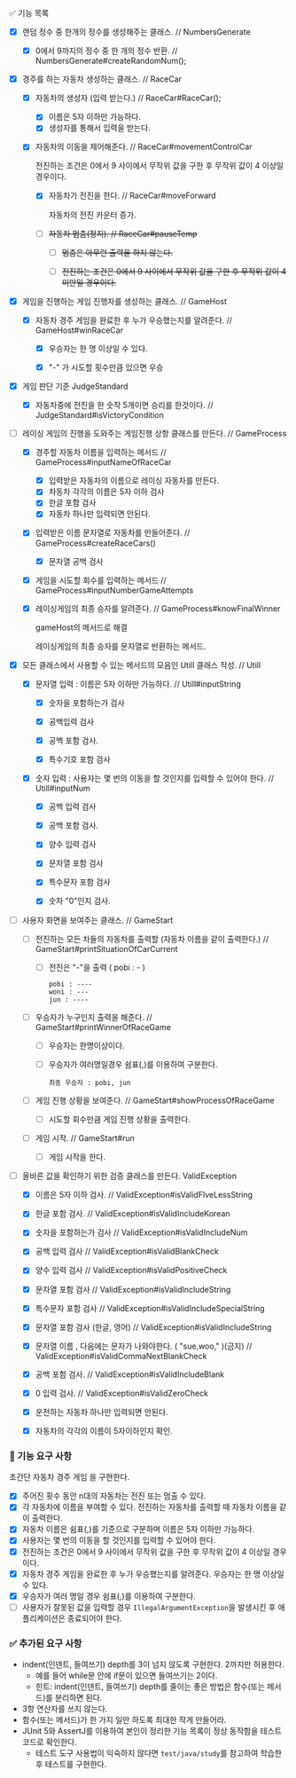 :white_check_mark: 기능 목록

- [x] 랜덤 정수 중 한개의 정수를 생성해주는 클래스. // NumbersGenerate
  - [x] 0에서 9까지의 정수 중 한 개의 정수 반환. // NumbersGenerate#createRandomNum();



- [x] 경주를 하는 자동차 생성하는 클래스. // RaceCar
  - [x] 자동차의 생성자 (입력 받는다.) // RaceCar#RaceCar();
    - [x] 이름은 5자 이하만 가능하다.
    - [x] 생성자를 통해서 입력을 받는다.
    
  - [x] 자동차의 이동을 제어해준다. // RaceCar#movementControlCar
    
    전진하는 조건은 0에서 9 사이에서 무작위 값을 구한 후 무작위 값이 4 이상일 경우이다.
    
    - [x] 자동차가 전진을 한다. // RaceCar#moveForward
      
      자동차의 전진 카운터 증가.
    - [ ] ~~자동차 멈춤(정지). //  RaceCar#pauseTemp~~
      
      - [ ] ~~멈춤은 아무런 출력을 하지 않는다.~~
      - [ ] ~~전진하는 조건은 0에서 9 사이에서 무작위 값을 구한 후 무작위 값이 4 미만일 경우이다.~~



- [x] 게임을 진행하는 게임 진행자를 생성하는 클래스. // GameHost
  - [x] 자동차 경주 게임을 완료한 후 누가 우승했는지를 알려준다.  // GameHost#winRaceCar
    - [x] 우승자는 한 명 이상일 수 있다.
    - [x] "-" 가 시도할 횟수만큼 있으면 우승



- [x] 게임 판단 기준 JudgeStandard
  - [x] 자동차중에 전진을 한 숫작 5개이면 승리를 한것이다. // JudgeStandard#isVictoryCondition



- [ ] 레이싱 게임의 진행을 도와주는 게임진행 상항 클래스를 만든다. // GameProcess

  - [x] 경주할 자동차 이름을 입력하는 메서드 // GameProcess#inputNameOfRaceCar
    - [x] 입력받은 자동차의 이름으로 레이싱 자동차를 만든다.
    - [x] 차동차 각각의 이름은 5자 이하 검사
    - [x] 한글 포함 검사
    - [x] 자동차 하나만 입력되면 안된다.
    
  - [x] 입력받은 이름 문자열로 자동차를 만들어준다. // GameProcess#createRaceCars()
    
    - [x] 문자열 공백 검사
    
  - [x] 게임을 시도할 회수를 입력하는 메서드 // GameProcess#inputNumberGameAttempts

  - [x] 레이싱게임의 최종 승자를 알려준다. // GameProcess#knowFinalWinner

    gameHost의 메서드로 해결

    레이싱게임의 최종 승자를 문자열로 반환하는 메서드.

  

- [x] 모든 클래스에서 사용할 수 있는 메서드의 모음인 Utill 클래스 작성. // Utill
  - [x] 문자열 입력 :  이름은 5자 이하만 가능하다. // Utill#inputString
    - [x] 숫자을 포함하는가 검사 
    
    - [x] 공백입력 검사
    
    - [x] 공백 포함 검사.
    
    - [x] 특수기호 포함 검사
    
  - [x] 숫자 입력 : 사용자는 몇 번의 이동을 할 것인지를 입력할 수 있어야 한다. // Utill#inputNum
    - [x] 공백 입력 검사
    - [x] 공백 포함 검사.
    - [x] 양수 입력 검사
    - [x] 문자열 포함 검사
    - [x] 특수문자 포함 검사
    - [x] 숫자 "0"인지 검사.



- [ ] 사용자 화면을 보여주는 클래스. // GameStart

  - [ ] 전진하는 모든 차들의 자동차를 출력할 (자동차 이름을 같이 출력한다.) // GameStart#printSituationOfCarCurrent

    - [ ] 전진은 "-"을 출력 ( pobi : - )

      ```
      pobi : ----
      woni : ---
      jun : ----
      ```
  
  - [ ] 우승자가 누구인지 출력을 해준다. // GameStart#printWinnerOfRaceGame
  
    - [ ] 우승자는 한명이상이다.
  
    - [ ] 우승자가 여러명일경우 쉼표(,)를 이용하여 구분한다. 
  
      ```
      최종 우승자 : pobi, jun
      ```
  
  - [ ] 게임 진행 상황을 보여준다. // GameStart#showProcessOfRaceGame
  
    - [ ] 시도할 회수만큼 게임 진행 상황을 출력한다.
  
  - [ ] 게임 시작. // GameStart#run
  
    - [ ] 게임 시작을 한다.
  
  




- [ ] 올바른 값을 확인하기 위한 검증 클래스를 만든다. ValidException
  - [x] 이름은 5자 이하 검사. // ValidException#isValidFIveLessString
  - [x] 한글 포함 검사. //  ValidException#isValidIncludeKorean
  - [x] 숫자을 포함하는가 검사  // ValidException#isValidIncludeNum
  - [x] 공백 입력 검사 // ValidException#isValidBlankCheck
  - [x] 양수 입력 검사 // ValidException#isValidPositiveCheck
  - [x] 문자열 포함 검사  // ValidException#isValidIncludeString
  - [x] 특수문자 포함 검사 // ValidException#isValidIncludeSpecialString
  - [x] 문자열 포함 검사 (한글, 영어) // ValidException#isValidIncludeString
  - [x] 문자열 이름 , 다음에는 문자가 나와야한다. ( "sue,woo," )(금지) // ValidException#isValidCommaNextBlankCheck
  - [x] 공백 포함 검사. // ValidException#isValidIncludeBlank
  - [x] 0 입력 검사. // ValidException#isValidZeroCheck
  - [x] 운전하는 자동차 하나만 입력되면 안된다.
  - [x] 자동차의 각각의 이름이 5자이하인지 확인.





### 🚀 기능 요구 사항

초간단 자동차 경주 게임                                                                                                                                                                                                                                                                  을 구현한다.

- [x] 주어진 횟수 동안 n대의 자동차는 전진 또는 멈출 수 있다.
- [x] 각 자동차에 이름을 부여할 수 있다. 전진하는 자동차를 출력할 때 자동차 이름을 같이 출력한다.
- [x] 자동차 이름은 쉼표(,)를 기준으로 구분하며 이름은 5자 이하만 가능하다.
- [x] 사용자는 몇 번의 이동을 할 것인지를 입력할 수 있어야 한다.
- [x] 전진하는 조건은 0에서 9 사이에서 무작위 값을 구한 후 무작위 값이 4 이상일 경우이다.
- [x] 자동차 경주 게임을 완료한 후 누가 우승했는지를 알려준다. 우승자는 한 명 이상일 수 있다.
- [x] 우승자가 여러 명일 경우 쉼표(,)를 이용하여 구분한다.
- [ ] 사용자가 잘못된 값을 입력할 경우 `IllegalArgumentException`을 발생시킨 후 애플리케이션은 종료되어야 한다.

### :white_check_mark: 추가된 요구 사항

- indent(인덴트, 들여쓰기) depth를 3이 넘지 않도록 구현한다. 2까지만 허용한다.
  - 예를 들어 while문 안에 if문이 있으면 들여쓰기는 2이다.
  - 힌트: indent(인덴트, 들여쓰기) depth를 줄이는 좋은 방법은 함수(또는 메서드)를 분리하면 된다.
- 3항 연산자를 쓰지 않는다.
- 함수(또는 메서드)가 한 가지 일만 하도록 최대한 작게 만들어라.
- JUnit 5와 AssertJ를 이용하여 본인이 정리한 기능 목록이 정상 동작함을 테스트 코드로 확인한다.
  - 테스트 도구 사용법이 익숙하지 않다면 `test/java/study`를 참고하여 학습한 후 테스트를 구현한다.